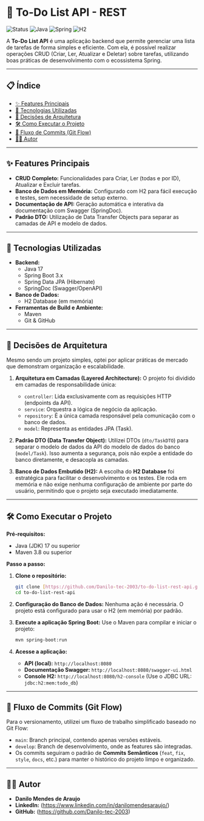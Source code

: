 # 📝 To-Do List API - REST

![Status](https://img.shields.io/badge/status-concluído-green)
![Java](https://img.shields.io/badge/Java-17%2B-blue?logo=java&logoColor=white)
![Spring](https://img.shields.io/badge/Spring%20Boot-3.x-green?logo=spring&logoColor=white)
![H2](https://img.shields.io/badge/H2%20Database-lightgrey?logo=h2&logoColor=black)

A **To-Do List API** é uma aplicação backend que permite gerenciar uma lista de tarefas de forma simples e eficiente. Com ela, é possível realizar operações CRUD (Criar, Ler, Atualizar e Deletar) sobre tarefas, utilizando boas práticas de desenvolvimento com o ecossistema Spring.

---

## 📋 Índice

- [✨ Features Principais](#-features-principais)
- [🚀 Tecnologias Utilizadas](#-tecnologias-utilizadas)
- [🧠 Decisões de Arquitetura](#-decisões-de-arquitetura)
- [🛠️ Como Executar o Projeto](#️-como-executar-o-projeto)
- [🌳 Fluxo de Commits (Git Flow)](#-fluxo-de-commits-git-flow)
- [👨‍💻 Autor](#-autor)

---

## ✨ Features Principais

- **CRUD Completo:** Funcionalidades para Criar, Ler (todas e por ID), Atualizar e Excluir tarefas.
- **Banco de Dados em Memória:** Configurado com H2 para fácil execução e testes, sem necessidade de setup externo.
- **Documentação de API:** Geração automática e interativa da documentação com Swagger (SpringDoc).
- **Padrão DTO:** Utilização de Data Transfer Objects para separar as camadas de API e modelo de dados.

---

## 🚀 Tecnologias Utilizadas

- **Backend:**
  - Java 17
  - Spring Boot 3.x
  - Spring Data JPA (Hibernate)
  - SpringDoc (Swagger/OpenAPI)
- **Banco de Dados:**
  - H2 Database (em memória)
- **Ferramentas de Build e Ambiente:**
  - Maven
  - Git & GitHub

---

## 🧠 Decisões de Arquitetura

Mesmo sendo um projeto simples, optei por aplicar práticas de mercado que demonstram organização e escalabilidade.

1.  **Arquitetura em Camadas (Layered Architecture):**
    O projeto foi dividido em camadas de responsabilidade única:
    - `controller`: Lida exclusivamente com as requisições HTTP (endpoints da API).
    - `service`: Orquestra a lógica de negócio da aplicação.
    - `repository`: É a única camada responsável pela comunicação com o banco de dados.
    - `model`: Representa as entidades JPA (Task).

2.  **Padrão DTO (Data Transfer Object):**
    Utilizei DTOs (`dto/TaskDTO`) para separar o modelo de dados da API do modelo de dados do banco (`model/Task`). Isso aumenta a segurança, pois não expõe a entidade do banco diretamente, e desacopla as camadas.

3.  **Banco de Dados Embutido (H2):**
    A escolha do **H2 Database** foi estratégica para facilitar o desenvolvimento e os testes. Ele roda em memória e não exige nenhuma configuração de ambiente por parte do usuário, permitindo que o projeto seja executado imediatamente.

---

## 🛠️ Como Executar o Projeto

**Pré-requisitos:**
- Java (JDK) 17 ou superior
- Maven 3.8 ou superior

**Passo a passo:**

1.  **Clone o repositório:**
    ```bash
    git clone [https://github.com/Danilo-tec-2003/to-do-list-rest-api.git](https://github.com/Danilo-tec-2003/to-do-list-rest-api.git)
    cd to-do-list-rest-api
    ```

2.  **Configuração do Banco de Dados:**
    Nenhuma ação é necessária. O projeto está configurado para usar o H2 (em memória) por padrão.

3.  **Execute a aplicação Spring Boot:**
    Use o Maven para compilar e iniciar o projeto:
    ```bash
    mvn spring-boot:run
    ```

4.  **Acesse a aplicação:**
    - **API (local):** `http://localhost:8080`
    - **Documentação Swagger:** `http://localhost:8080/swagger-ui.html`
    - **Console H2:** `http://localhost:8080/h2-console`
      (Use o JDBC URL: `jdbc:h2:mem:todo_db`)

---

## 🌳 Fluxo de Commits (Git Flow)

Para o versionamento, utilizei um fluxo de trabalho simplificado baseado no Git Flow:
- `main`: Branch principal, contendo apenas versões estáveis.
- `develop`: Branch de desenvolvimento, onde as features são integradas.
- Os commits seguiram o padrão de **Commits Semânticos** (`feat`, `fix`, `style`, `docs`, etc.) para manter o histórico do projeto limpo e organizado.

---

## 👨‍💻 Autor

- **Danilo Mendes de Araujo**
- **LinkedIn:** (https://www.linkedin.com/in/danilomendesaraujo/)
- **GitHub:** (https://github.com/Danilo-tec-2003)

